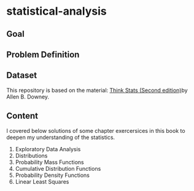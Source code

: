 # statistical-analysis

## Goal


## Problem Definition 


## Dataset
This repository is based on the material: [Think Stats (Second edition)](https://www.oreilly.com/library/view/think-stats-2nd/9781491907344/)by Allen B. Downey.

## Content 
I covered below solutions of some chapter exercersices in this book to deepen my understanding of the statistics.

1. Exploratory Data Analysis
2. Distributions
3. Probability Mass Functions
4. Cumulative Distribution Functions
6. Probability Density Functions
10. Linear Least Squares
